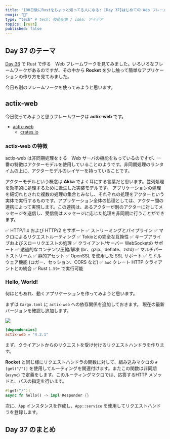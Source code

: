 ```yaml
---
title: "100日後にRustをちょっと知ってる人になる: [Day 37]はじめての Web フレームワーク その2"
emoji: "🦀"
type: "tech" # tech: 技術記事 / idea: アイデア
topics: [rust]
published: false
---
```

## Day 37 のテーマ

[Day 36](https://zenn.dev/shinyay/articles/hello-rust-day036) で Rust で作る　Web フレームワークを見てみました。いろいろなフレームワークがあるのですが、その中から **Rocket** を少し触って簡単なアプリケーションの作り方を見てみました。

今日も別のフレームワークを使ってみようと思います。

## actix-web

今日使ってみようと思うフレームワークは **actix-web** です。

- [actix-web](https://actix.rs/)
  - [crates.io](https://crates.io/crates/actix-web)

### actix-web の特徴

actix-web は非同期処理をする　Web サーバの機能をもっているのですが、一番の特徴はアクターモデルを使用していることのようです。非同期処理のランタイムの上に、アクターモデルのレイヤーを持っていることです。

アクターモデルという概念は **Akka** でよく耳にする言葉だと思います。並列処理を効率的に処理するために誕生した実装モデルです。
アプリケーションの処理を細切れとされた複数の処理の集合とみなし、それぞれの処理をアクターという実体で実行するものです。アプリケーション全体の処理としては、アクター間の連携によって実現します。この連携は、あるアクターが別のアクターに対してメッセージを送信し、受信側はメッセージに応じた処理を非同期に行うことができます。

✅ HTTP/1.x および HTTP/2 をサポート
✅ ストリーミングとパイプライン
✅ マクロによるリクエストルーティング
✅ Tokioとの完全な互換性
✅ キープアライブおよびスローリクエストの処理
✅ クライアント/サーバー WebSocketの サポート
✅ 透過的なコンテンツ圧縮/解凍 (br、gzip、deflate、zstd)
✅ マルチパートストリーム
✅ 静的アセット
✅ OpenSSL を使用した SSL サポート
✅ ミドルウェア機能 (ロガー、セッション、CORS など)
✅ `awc` クレート HTTP クライアントとの統合
✅ Rust `1.59+` で実行可能

### Hello, World!

何はともあれ、動くアプリケーションを作ってみようと思います。

まずは `Cargo.toml` に `actix-web` への依存関係を追加しておきます。
現在の最新バージョンを確認し追加します。

![](https://storage.googleapis.com/zenn-user-upload/c3eadcb6955f-20221002.png)

```toml
[dependencies]
actix-web = "4.2.1"
```

まず、クライアントからのリクエストを受け付けるリクエストハンドラを作ります。

**Rocket** と同じ様にリクエストハンドラの関数に対して、組み込みマクロの `#[get("/")]` を使用してルーティングを関連付けます。またこの関数は非同期 (`async`) で定義をします。このルーティングマクロでは、応答するHTTP メソッドと、パスの指定を行います。

```rust
#[get("/")]
async fn hello() -> impl Responder {}
```

次に、`App` インスタンスを作成し、`App::service` を使用してリクエストハンドラを登録します。


## Day 37 のまとめ
